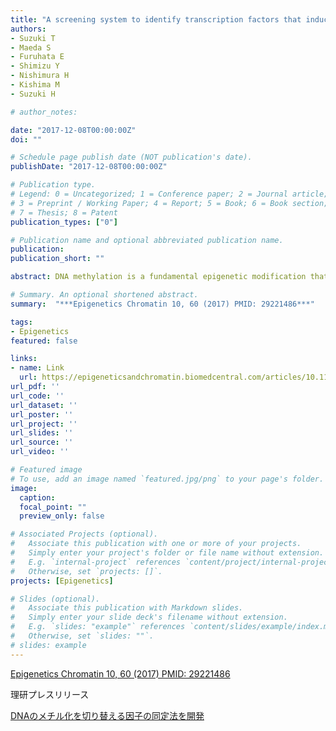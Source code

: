 ```yaml
---
title: "A screening system to identify transcription factors that induce binding site-directed DNA demethylation"
authors:
- Suzuki T
- Maeda S
- Furuhata E
- Shimizu Y
- Nishimura H
- Kishima M
- Suzuki H

# author_notes:

date: "2017-12-08T00:00:00Z"
doi: ""

# Schedule page publish date (NOT publication's date).
publishDate: "2017-12-08T00:00:00Z"

# Publication type.
# Legend: 0 = Uncategorized; 1 = Conference paper; 2 = Journal article;
# 3 = Preprint / Working Paper; 4 = Report; 5 = Book; 6 = Book section;
# 7 = Thesis; 8 = Patent
publication_types: ["0"]

# Publication name and optional abbreviated publication name.
publication:
publication_short: ""

abstract: DNA methylation is a fundamental epigenetic modification that is involved in many biological systems such as differentiation and disease. We and others recently showed that some transcription factors (TFs) are involved in the site-specific determination of DNA demethylation in a binding site-directed manner, although the reports of such TFs are limited.Here, we develop a screening system to identify TFs that induce binding site-directed DNA methylation changes. The system involves the ectopic expression of target TFs in model cells followed by DNA methylome analysis and overrepresentation analysis of the corresponding TF binding motif at differentially methylated regions. It successfully identified binding site-directed demethylation of SPI1, which is known to promote DNA demethylation in a binding site-directed manner. We extended our screening system to 15 master TFs involved in cellular differentiation and identified eight novel binding site-directed DNA demethylation-inducing TFs (RUNX3, GATA2, CEBPB, MAFB, NR4A2, MYOD1, CEBPA, and TBX5). Gene ontology and tissue enrichment analysis revealed that these TFs demethylate genomic regions associated with corresponding biological roles. We also describe the characteristics of binding site-directed DNA demethylation induced by these TFs, including the targeting of highly methylated CpGs, local DNA demethylation, and the overlap of demethylated regions between TFs of the same family.Our results show the usefulness of the developed screening system for the identification of TFs that induce DNA demethylation in a site-directed manner.

# Summary. An optional shortened abstract.
summary:  "***Epigenetics Chromatin 10, 60 (2017) PMID: 29221486***"

tags:
- Epigenetics
featured: false

links:
- name: Link
  url: https://epigeneticsandchromatin.biomedcentral.com/articles/10.1186/s13072-017-0169-6
url_pdf: ''
url_code: ''
url_dataset: ''
url_poster: ''
url_project: ''
url_slides: ''
url_source: ''
url_video: ''

# Featured image
# To use, add an image named `featured.jpg/png` to your page's folder. 
image:
  caption:
  focal_point: ""
  preview_only: false

# Associated Projects (optional).
#   Associate this publication with one or more of your projects.
#   Simply enter your project's folder or file name without extension.
#   E.g. `internal-project` references `content/project/internal-project/index.md`.
#   Otherwise, set `projects: []`.
projects: [Epigenetics]

# Slides (optional).
#   Associate this publication with Markdown slides.
#   Simply enter your slide deck's filename without extension.
#   E.g. `slides: "example"` references `content/slides/example/index.md`.
#   Otherwise, set `slides: ""`.
# slides: example
---
```

[Epigenetics Chromatin 10, 60 (2017) PMID: 29221486](https://epigeneticsandchromatin.biomedcentral.com/articles/10.1186/s13072-017-0169-6)

理研プレスリリース

[DNAのメチル化を切り替える因子の同定法を開発](https://www.riken.jp/press/2017/20171214_2/index.html)
